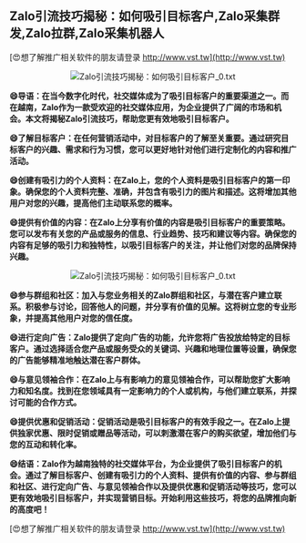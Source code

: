 ## **Zalo引流技巧揭秘：如何吸引目标客户,Zalo采集群发,Zalo拉群,Zalo采集机器人**

[😍想了解推广相关软件的朋友请登录 http://www.vst.tw](http://www.vst.tw)

 <center><img src="https://vst.tw/MP4/tuiguang/png/8.png" alt="Zalo引流技巧揭秘：如何吸引目标客户_0.txt"></center>

**😄导语：在当今数字化时代，社交媒体成为了吸引目标客户的重要渠道之一。而在越南，Zalo作为一款受欢迎的社交媒体应用，为企业提供了广阔的市场和机会。本文将揭秘Zalo引流技巧，帮助您更有效地吸引目标客户。**

**😄了解目标客户：在任何营销活动中，对目标客户的了解至关重要。通过研究目标客户的兴趣、需求和行为习惯，您可以更好地针对他们进行定制化的内容和推广活动。**

**😄创建有吸引力的个人资料：在Zalo上，您的个人资料是吸引目标客户的第一印象。确保您的个人资料完整、准确，并包含有吸引力的图片和描述。这将增加其他用户对您的兴趣，提高他们主动联系您的概率。**

**😄提供有价值的内容：在Zalo上分享有价值的内容是吸引目标客户的重要策略。您可以发布有关您的产品或服务的信息、行业趋势、技巧和建议等内容。确保您的内容有足够的吸引力和独特性，以吸引目标客户的关注，并让他们对您的品牌保持兴趣。**

 <center><img src="https://vst.tw/MP4/tuiguang/png/4.png" alt="Zalo引流技巧揭秘：如何吸引目标客户_0.txt"></center>

**😄参与群组和社区：加入与您业务相关的Zalo群组和社区，与潜在客户建立联系。积极参与讨论，回答他人的问题，并分享有价值的见解。这将树立您的专业形象，并提高其他用户对您的信任度。**

**😄进行定向广告：Zalo提供了定向广告的功能，允许您将广告投放给特定的目标客户。通过选择适合您产品或服务受众的关键词、兴趣和地理位置等设置，确保您的广告能够精准地触达潜在客户群体。**

**😄与意见领袖合作：在Zalo上与有影响力的意见领袖合作，可以帮助您扩大影响力和知名度。找到在您领域具有一定影响力的个人或机构，与他们建立联系，并探讨可能的合作方式。**

**😄提供优惠和促销活动：促销活动是吸引目标客户的有效手段之一。在Zalo上提供独家优惠、限时促销或赠品等活动，可以刺激潜在客户的购买欲望，增加他们与您的互动和转化率。**

**😄结语：Zalo作为越南独特的社交媒体平台，为企业提供了吸引目标客户的机会。通过了解目标客户、创建有吸引力的个人资料、提供有价值的内容、参与群组和社区、进行定向广告、与意见领袖合作以及提供优惠和促销活动等技巧，您可以更有效地吸引目标客户，并实现营销目标。开始利用这些技巧，将您的品牌推向新的高度吧！**

[😍想了解推广相关软件的朋友请登录 http://www.vst.tw](http://www.vst.tw)



